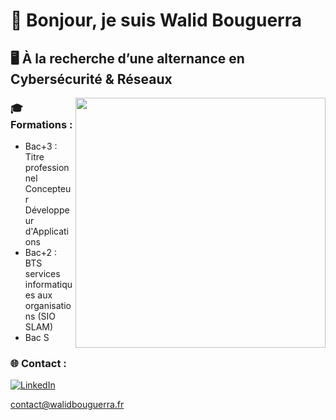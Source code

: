 # 👋 Bonjour, je suis Walid Bouguerra

## 🖥 À la recherche d’une alternance en Cybersécurité & Réseaux

<img align="right" width="400" src="https://user-images.githubusercontent.com/74038190/212749447-bfb7e725-6987-49d9-ae85-2015e3e7cc41.gif"> 

### 🎓 Formations :
- Bac+3 : Titre professionnel Concepteur Développeur d'Applications  
- Bac+2 : BTS services informatiques aux organisations (SIO SLAM)
- Bac S

### 🌐 Contact :
[![LinkedIn](https://img.shields.io/badge/LinkedIn-%230077B5.svg?logo=linkedin&logoColor=white)](https://www.linkedin.com/in/walid-bouguerra/)  

contact@walidbouguerra.fr


